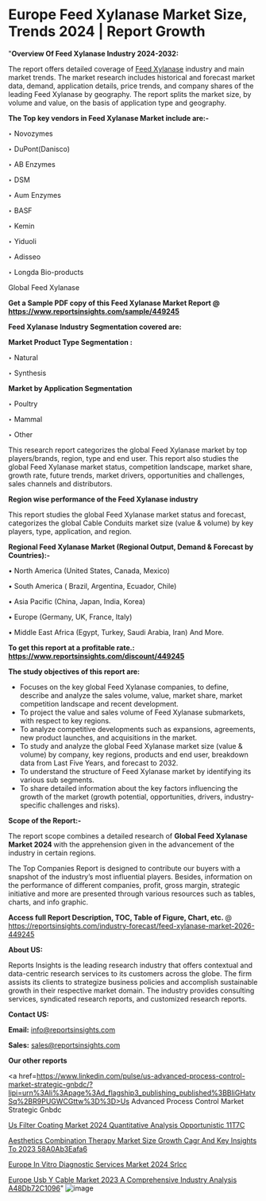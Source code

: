# Europe Feed Xylanase Market Size, Trends 2024 | Report Growth

"<strong>Overview Of Feed Xylanase Industry 2024-2032:</strong>

The report offers detailed coverage of <a href=https://www.reportsinsights.com/sample/449245>Feed Xylanase</a> industry and main market trends. The market research includes historical and forecast market data, demand, application details, price trends, and company shares of the leading Feed Xylanase by geography. The report splits the market size, by volume and value, on the basis of application type and geography.

<strong>The Top key vendors in Feed Xylanase Market include are:- </strong>

‣ Novozymes

‣ DuPont(Danisco)

‣ AB Enzymes

‣ DSM

‣ Aum Enzymes

‣ BASF

‣ Kemin

‣ Yiduoli

‣ Adisseo

‣ Longda Bio-products

Global Feed Xylanase

<strong>Get a Sample PDF copy of this Feed Xylanase Market Report </strong><strong>@ <a href=https://www.reportsinsights.com/sample/449245 style=color:#0000ff;>https://www.reportsinsights.com/sample/449245</a> </strong>

<strong>Feed Xylanase Industry Segmentation covered are:</strong>

<strong>Market Product Type Segmentation :</strong>

‣ Natural

‣ Synthesis

<strong>Market by Application Segmentation</strong>

‣ Poultry

‣ Mammal

‣ Other

This research report categorizes the global Feed Xylanase market by top players/brands, region, type and end user. This report also studies the global Feed Xylanase market status, competition landscape, market share, growth rate, future trends, market drivers, opportunities and challenges, sales channels and distributors.

<strong>Region wise performance of the Feed Xylanase industry</strong><strong> </strong>

This report studies the global Feed Xylanase market status and forecast, categorizes the global Cable Conduits market size (value &amp; volume) by key players, type, application, and region. 

<strong>Regional Feed Xylanase Market (Regional Output, Demand &amp; Forecast by Countries):-</strong>

• North America (United States, Canada, Mexico)

• South America ( Brazil, Argentina, Ecuador, Chile)

• Asia Pacific (China, Japan, India, Korea)

• Europe (Germany, UK, France, Italy)

• Middle East Africa (Egypt, Turkey, Saudi Arabia, Iran) And More.

<strong>To get this report at a profitable rate.: <a href=https://www.reportsinsights.com/discount/449245 style=color:#0000ff;>https://www.reportsinsights.com/discount/449245</a></strong>

<strong>The study objectives of this report are:</strong>
<ul>
  <li>Focuses on the key global Feed Xylanase companies, to define, describe and analyze the sales volume, value, market share, market competition landscape and recent development.</li>
  <li>To project the value and sales volume of Feed Xylanase submarkets, with respect to key regions.</li>
  <li>To analyze competitive developments such as expansions, agreements, new product launches, and acquisitions in the market.</li>
  <li>To study and analyze the global Feed Xylanase market size (value &amp; volume) by company, key regions, products and end user, breakdown data from Last Five Years, and forecast to 2032.</li>
  <li>To understand the structure of Feed Xylanase market by identifying its various sub segments.</li>
  <li>To share detailed information about the key factors influencing the growth of the market (growth potential, opportunities, drivers, industry-specific challenges and risks).</li>
</ul>
<strong>Scope of the Report:-</strong><strong> </strong>

The report scope combines a detailed research of <strong>Global Feed Xylanase Market 2024 </strong>with the apprehension given in the advancement of the industry in certain regions.

The Top Companies Report is designed to contribute our buyers with a snapshot of the industry’s most influential players. Besides, information on the performance of different companies, profit, gross margin, strategic initiative and more are presented through various resources such as tables, charts, and info graphic.

<strong>Access full Report Description, TOC, Table of Figure, Chart, etc. </strong>@   <a href=https://reportsinsights.com/industry-forecast/feed-xylanase-market-2026-449245 style=color:#0000ff;>https://reportsinsights.com/industry-forecast/feed-xylanase-market-2026-449245</a>

<strong>About US:</strong>

Reports Insights is the leading research industry that offers contextual and data-centric research services to its customers across the globe. The firm assists its clients to strategize business policies and accomplish sustainable growth in their respective market domain. The industry provides consulting services, syndicated research reports, and customized research reports.

<strong>Contact US:</strong>

<p class=""""><b>Email:</b> <a href=mailto:info@reportsinsights.com>info@reportsinsights.com</a></p>
<p class=""""><b>Sales:</b> <a href=mailto:sales@reportsinsights.com>sales@reportsinsights.com</a></p>

<strong>Our other reports</strong>

<a href=https://www.linkedin.com/pulse/us-advanced-process-control-market-strategic-gnbdc/?lipi=urn%3Ali%3Apage%3Ad_flagship3_publishing_published%3BBliGHatvSq%2BR9PUGWCGttw%3D%3D>Us Advanced Process Control Market Strategic Gnbdc</a>

<a href=https://www.linkedin.com/pulse/us-filter-coating-market-2024-quantitative-analysis-opportunistic-11t7c/>Us Filter Coating Market 2024 Quantitative Analysis Opportunistic 11T7C</a>

<a href=https://medium.com/@aaradhyashinde84758/aesthetics-combination-therapy-market-size-growth-cagr-and-key-insights-to-2023-58a0ab3eafa6>Aesthetics Combination Therapy Market Size Growth Cagr And Key Insights To 2023 58A0Ab3Eafa6</a>

<a href=https://www.linkedin.com/pulse/europe-in-vitro-diagnostic-services-market-2024-srlcc/>Europe In Vitro Diagnostic Services Market 2024 Srlcc</a>

<a href=https://medium.com/@aanarkumar6/europe-usb-y-cable-market-2023-a-comprehensive-industry-analysis-a48db72c1096>Europe Usb Y Cable Market 2023 A Comprehensive Industry Analysis A48Db72C1096</a>"
![image](https://github.com/aakesh123242/RIMarket/assets/158431203/f2db9d08-ada3-48ab-9fb3-be8e7378a9bb)

